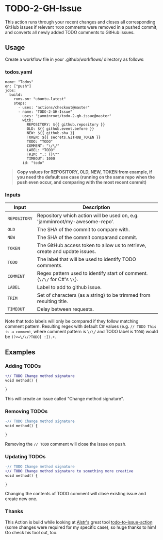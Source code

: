 # TODO-2-GH-Issue

This action runs through your recent changes and closes all corresponding GitHub issues if relevant `TODO` comments were removed in a pushed commit, and converts all newly added TODO comments to GitHub issues.

## Usage

Create a workflow file in your .github/workflows/ directory as follows:
 
### todos.yaml

    name: "Todos"
    on: ["push"]
    jobs:
      build:
        runs-on: "ubuntu-latest"
        steps:
          - uses: "actions/checkout@master"
          - name: "TODO-2-GH-Issue"
            uses: "jamminroot/todo-2-gh-issue@master"
            with:
              REPOSITORY: ${{ github.repository }}
              OLD: ${{ github.event.before }}
              NEW: ${{ github.sha }}
              TOKEN: ${{ secrets.GITHUB_TOKEN }}
              TODO: "TODO"
              COMMENT: "\/\/"
              LABEL: "TODO"
              TRIM: ",: ()\""
              TIMEOUT: 1000
            id: "todo"

> **Copy values for REPOSITORY, OLD, NEW, TOKEN from example, if you need the default use case (running on the same repo when the push even occur, and comparing with the most recent commit)**

### Inputs

| Input    | Description |
|----------|-------------|
| `REPOSITORY` | Repository which action will be used on, e.g. 'jamminroot/my-awesome-repo'. |
| `OLD` | The SHA of the commit to compare with. |
| `NEW` | The SHA of the commit comparand commit. |
| `TOKEN` | The GitHub access token to allow us to retrieve, create and update issues. |
| `TODO` | The label that will be used to identify TODO comments.|
| `COMMENT` | Regex pattern used to identify start of comment. (`\/\/` for C#'s `\\`). |
| `LABEL` | Label to add to github issue. |
| `TRIM` | Set of characters (as a string) to be trimmed from resulting title. |
| `TIMEOUT` | Delay between requests. |

Note that todo labels will only be compared if they follow matching comment pattern. 
Resulting regex with default C# values (e.g. `// TODO This is a comment`, where comment pattern is `\/\/` and TODO label is `TODO`) would be `(?<=\/\/?TODO[ :]).+`.

## Examples

### Adding TODOs

```diff
+// TODO Change method signature
void method() {

}
```

This will create an issue called "Change method signature".

### Removing TODOs

```diff
-// TODO Change method signature
void method() {

}
```

Removing the `// TODO` comment will close the issue on push.

### Updating TODOs

```diff
-// TODO Change method signature
+// TODO Change method signature to something more creative
void method() {

}
```

Changing the contents of TODO comment will close existing issue and create new one.


### Thanks

This Action is build while looking at [Alstr's](https://github.com/alstr) great tool [todo-to-issue-action](https://github.com/alstr/todo-to-issue-action) (some changes were required for my specific case), so huge thanks to him!
Go check his tool out, too.
